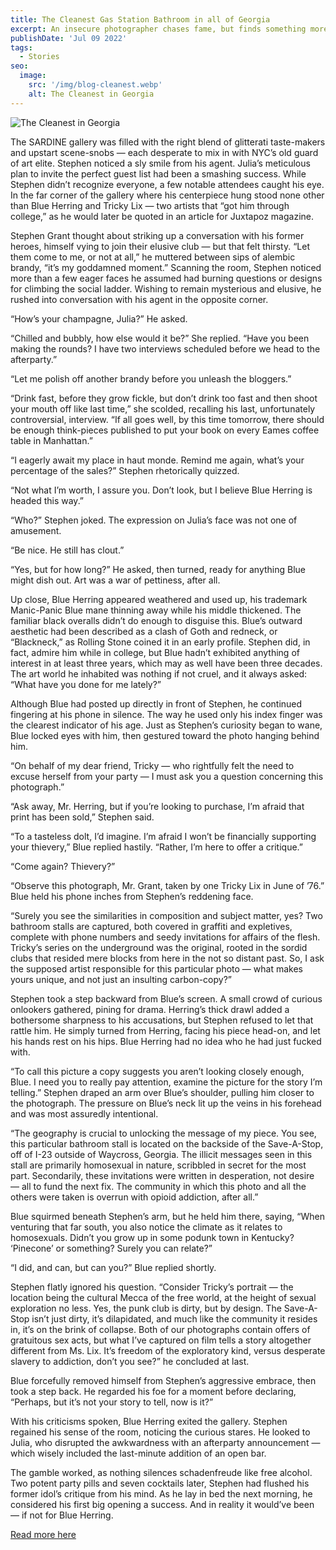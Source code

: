 ```yaml
---
title: The Cleanest Gas Station Bathroom in all of Georgia
excerpt: An insecure photographer chases fame, but finds something more sinister. Read an excert from the book, I Saw a Stranger on the Freeway.
publishDate: 'Jul 09 2022'
tags:
  - Stories
seo:
  image:
    src: '/img/blog-cleanest.webp'
    alt: The Cleanest in Georgia
---
```


![The Cleanest in Georgia](/img/blog-cleanest.webp)

The SARDINE gallery was filled with the right blend of glitterati taste-makers and upstart scene-snobs — each desperate to mix in with NYC’s old guard of art elite. Stephen noticed a sly smile from his agent. Julia’s meticulous plan to invite the perfect guest list had been a smashing success. While Stephen didn’t recognize everyone, a few notable attendees caught his eye. In the far corner of the gallery where his centerpiece hung stood none other than Blue Herring and Tricky Lix — two artists that “got him through college,” as he would later be quoted in an article for Juxtapoz magazine.

Stephen Grant thought about striking up a conversation with his former heroes, himself vying to join their elusive club — but that felt thirsty. “Let them come to me, or not at all,” he muttered between sips of alembic brandy, “it’s my goddamned moment.” Scanning the room, Stephen noticed more than a few eager faces he assumed had burning questions or designs for climbing the social ladder. Wishing to remain mysterious and elusive, he rushed into conversation with his agent in the opposite corner.

“How’s your champagne, Julia?” He asked.

“Chilled and bubbly, how else would it be?” She replied. “Have you been making the rounds? I have two interviews scheduled before we head to the afterparty.”

“Let me polish off another brandy before you unleash the bloggers.”

“Drink fast, before they grow fickle, but don’t drink too fast and then shoot your mouth off like last time,” she scolded, recalling his last, unfortunately controversial, interview. “If all goes well, by this time tomorrow, there should be enough think-pieces published to put your book on every Eames coffee table in Manhattan.”

“I eagerly await my place in haut monde. Remind me again, what’s your percentage of the sales?” Stephen rhetorically quizzed.

“Not what I’m worth, I assure you. Don’t look, but I believe Blue Herring is headed this way.”

“Who?” Stephen joked. The expression on Julia’s face was not one of amusement.

“Be nice. He still has clout.”

“Yes, but for how long?” He asked, then turned, ready for anything Blue might dish out. Art was a war of pettiness, after all.

Up close, Blue Herring appeared weathered and used up, his trademark Manic-Panic Blue mane thinning away while his middle thickened. The familiar black overalls didn’t do enough to disguise this. Blue’s outward aesthetic had been described as a clash of Goth and redneck, or “Blackneck,” as Rolling Stone coined it in an early profile. Stephen did, in fact, admire him while in college, but Blue hadn’t exhibited anything of interest in at least three years, which may as well have been three decades. The art world he inhabited was nothing if not cruel, and it always asked: “What have you done for me lately?”

Although Blue had posted up directly in front of Stephen, he continued fingering at his phone in silence. The way he used only his index finger was the clearest indicator of his age. Just as Stephen’s curiosity began to wane, Blue locked eyes with him, then gestured toward the photo hanging behind him.

“On behalf of my dear friend, Tricky — who rightfully felt the need to excuse herself from your party — I must ask you a question concerning this photograph.”

“Ask away, Mr. Herring, but if you’re looking to purchase, I’m afraid that print has been sold,” Stephen said.

“To a tasteless dolt, I’d imagine. I’m afraid I won’t be financially supporting your thievery,” Blue replied hastily. “Rather, I’m here to offer a critique.”

“Come again? Thievery?”

“Observe this photograph, Mr. Grant, taken by one Tricky Lix in June of ’76.” Blue held his phone inches from Stephen’s reddening face.

“Surely you see the similarities in composition and subject matter, yes? Two bathroom stalls are captured, both covered in graffiti and expletives, complete with phone numbers and seedy invitations for affairs of the flesh. Tricky’s series on the underground was the original, rooted in the sordid clubs that resided mere blocks from here in the not so distant past. So, I ask the supposed artist responsible for this particular photo — what makes yours unique, and not just an insulting carbon-copy?”

Stephen took a step backward from Blue’s screen. A small crowd of curious onlookers gathered, pining for drama. Herring’s thick drawl added a bothersome sharpness to his accusations, but Stephen refused to let that rattle him. He simply turned from Herring, facing his piece head-on, and let his hands rest on his hips. Blue Herring had no idea who he had just fucked with.

“To call this picture a copy suggests you aren’t looking closely enough, Blue. I need you to really pay attention, examine the picture for the story I’m telling.” Stephen draped an arm over Blue’s shoulder, pulling him closer to the photograph. The pressure on Blue’s neck lit up the veins in his forehead and was most assuredly intentional.

“The geography is crucial to unlocking the message of my piece. You see, this particular bathroom stall is located on the backside of the Save-A-Stop, off of I-23 outside of Waycross, Georgia. The illicit messages seen in this stall are primarily homosexual in nature, scribbled in secret for the most part. Secondarily, these invitations were written in desperation, not desire — all to fund the next fix. The community in which this photo and all the others were taken is overrun with opioid addiction, after all.”

Blue squirmed beneath Stephen’s arm, but he held him there, saying, “When venturing that far south, you also notice the climate as it relates to homosexuals. Didn’t you grow up in some podunk town in Kentucky? ‘Pinecone’ or something? Surely you can relate?”

“I did, and can, but can you?” Blue replied shortly.

Stephen flatly ignored his question. “Consider Tricky’s portrait — the location being the cultural Mecca of the free world, at the height of sexual exploration no less. Yes, the punk club is dirty, but by design. The Save-A-Stop isn’t just dirty, it’s dilapidated, and much like the community it resides in, it’s on the brink of collapse. Both of our photographs contain offers of gratuitous sex acts, but what I’ve captured on film tells a story altogether different from Ms. Lix. It’s freedom of the exploratory kind, versus desperate slavery to addiction, don’t you see?” he concluded at last.

Blue forcefully removed himself from Stephen’s aggressive embrace, then took a step back. He regarded his foe for a moment before declaring, “Perhaps, but it’s not your story to tell, now is it?”

With his criticisms spoken, Blue Herring exited the gallery. Stephen regained his sense of the room, noticing the curious stares. He looked to Julia, who disrupted the awkwardness with an afterparty announcement — which wisely included the last-minute addition of an open bar.

The gamble worked, as nothing silences schadenfreude like free alcohol. Two potent party pills and seven cocktails later, Stephen had flushed his former idol’s critique from his mind. As he lay in bed the next morning, he considered his first big opening a success. And in reality it would’ve been — if not for Blue Herring.

[Read more here](/projects/i-saw-a-stranger-on-the-freeway/)

